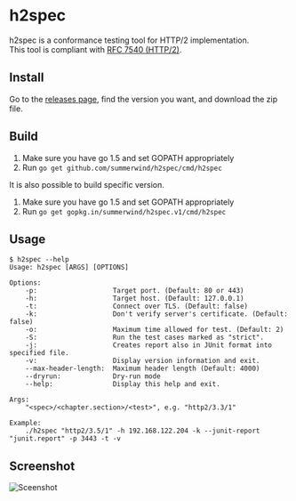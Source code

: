 # h2spec

h2spec is a conformance testing tool for HTTP/2 implementation.  
This tool is compliant with [RFC 7540 (HTTP/2)](http://www.rfc-editor.org/rfc/rfc7540.txt).

## Install

Go to the [releases page](https://github.com/summerwind/h2spec/releases), find the version you want, and download the zip file.

## Build

1. Make sure you have go 1.5 and set GOPATH appropriately
2. Run `go get github.com/summerwind/h2spec/cmd/h2spec`

It is also possible to build specific version.

1. Make sure you have go 1.5 and set GOPATH appropriately
2. Run `go get gopkg.in/summerwind/h2spec.v1/cmd/h2spec`

## Usage

```
$ h2spec --help
Usage: h2spec [ARGS] [OPTIONS]

Options:
    -p:                   Target port. (Default: 80 or 443)
    -h:                   Target host. (Default: 127.0.0.1)
    -t:                   Connect over TLS. (Default: false)
    -k:                   Don't verify server's certificate. (Default: false)
    -o:                   Maximum time allowed for test. (Default: 2)
    -S:                   Run the test cases marked as "strict".
    -j:                   Creates report also in JUnit format into specified file.
    -v:                   Display version information and exit.
    --max-header-length:  Maximum header length (Default: 4000)
    --dryrun:             Dry-run mode
    --help:               Display this help and exit.

Args:
    "<spec>/<chapter.section>/<test>", e.g. "http2/3.3/1"

Example:
    ./h2spec "http2/3.5/1" -h 192.168.122.204 -k --junit-report "junit.report" -p 3443 -t -v
```

## Screenshot

![Sceenshot](https://cloud.githubusercontent.com/assets/230145/6203647/bb15df9e-b56f-11e4-864e-fc63ac0743fb.png)

